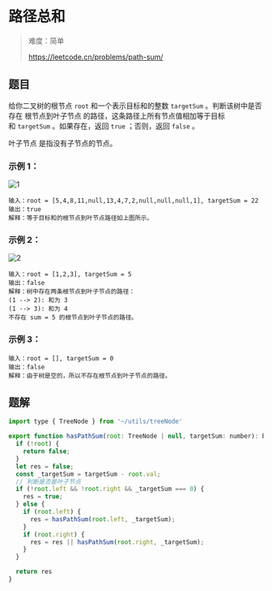 # 路径总和

> 难度：简单
>
> https://leetcode.cn/problems/path-sum/

## 题目

给你二叉树的根节点 `root` 和一个表示目标和的整数 `targetSum` 。判断该树中是否存在 根节点到叶子节点 的路径，这条路径上所有节点值相加等于目标和 `targetSum` 。如果存在，返回 `true` ；否则，返回 `false` 。

叶子节点 是指没有子节点的节点。


### 示例 1：

![1](https://github.com/WangYang-Rex/leet-code/assets/7553998/5b085a2f-f484-48fc-9245-3a657cc84067)

```
输入：root = [5,4,8,11,null,13,4,7,2,null,null,null,1], targetSum = 22
输出：true
解释：等于目标和的根节点到叶节点路径如上图所示。
```

### 示例 2：

![2](https://github.com/WangYang-Rex/leet-code/assets/7553998/c77d9c3c-f032-488b-bb30-e52bff5cd590)

```
输入：root = [1,2,3], targetSum = 5
输出：false
解释：树中存在两条根节点到叶子节点的路径：
(1 --> 2): 和为 3
(1 --> 3): 和为 4
不存在 sum = 5 的根节点到叶子节点的路径。
```

### 示例 3：

```
输入：root = [], targetSum = 0
输出：false
解释：由于树是空的，所以不存在根节点到叶子节点的路径。
```

## 题解

```javascript
import type { TreeNode } from '~/utils/treeNode'

export function hasPathSum(root: TreeNode | null, targetSum: number): boolean {
  if (!root) {
    return false;
  }
  let res = false;
  const _targetSum = targetSum - root.val;
  // 判断是否是叶子节点
  if (!root.left && !root.right && _targetSum === 0) {
    res = true;
  } else {
    if (root.left) {
      res = hasPathSum(root.left, _targetSum);
    }
    if (root.right) {
      res = res || hasPathSum(root.right, _targetSum);
    }
  }

  return res
}

```
